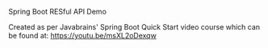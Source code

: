 Spring Boot RESful API Demo

Created as per Javabrains' Spring Boot Quick Start video course which can be found at: https://youtu.be/msXL2oDexqw  
